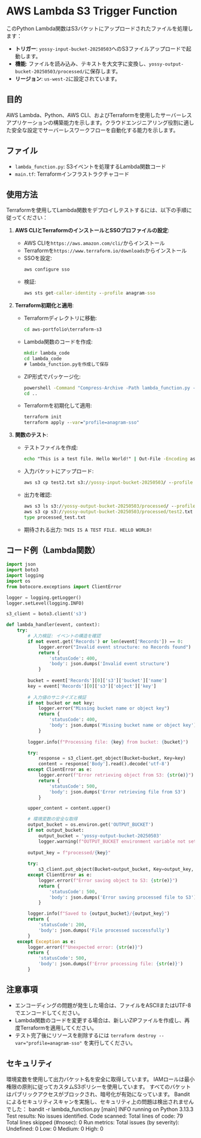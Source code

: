# AWS Lambda S3 Trigger Function

このPython Lambda関数はS3バケットにアップロードされたファイルを処理します：
- **トリガー**: `yossy-input-bucket-20250503`へのS3ファイルアップロードで起動します。
- **機能**: ファイルを読み込み、テキストを大文字に変換し、`yossy-output-bucket-20250503/processed/`に保存します。
- **リージョン**: `us-west-2`に設定されています。

## 目的
AWS Lambda、Python、AWS CLI、およびTerraformを使用したサーバーレスアプリケーションの構築能力を示します。クラウドエンジニアリング役割に適した安全な設定でサーバーレスワークフローを自動化する能力を示します。

## ファイル
- `lambda_function.py`: S3イベントを処理するLambda関数コード
- `main.tf`: Terraformインフラストラクチャコード

## 使用方法
Terraformを使用してLambda関数をデプロイしテストするには、以下の手順に従ってください：

1. **AWS CLIとTerraformのインストールとSSOプロファイルの設定**:
   - AWS CLIを`https://aws.amazon.com/cli/`からインストール
   - Terraformを`https://www.terraform.io/downloads`からインストール
   - SSOを設定:
     ```cmd
     aws configure sso
     ```
   - 検証:
     ```cmd
     aws sts get-caller-identity --profile anagram-sso
     ```

2. **Terraform初期化と適用**:
   - Terraformディレクトリに移動:
     ```cmd
     cd aws-portfolio\terraform-s3
     ```
   - Lambda関数のコードを作成:
     ```cmd
     mkdir lambda_code
     cd lambda_code
     # lambda_function.pyを作成して保存
     ```
   - ZIP形式でパッケージ化:
     ```cmd
     powershell -Command "Compress-Archive -Path lambda_function.py -DestinationPath ..\function.zip -Force"
     cd ..
     ```
   - Terraformを初期化して適用:
     ```cmd
     terraform init
     terraform apply --var="profile=anagram-sso"
     ```

3. **関数のテスト**:
   - テストファイルを作成:
     ```cmd
     echo "This is a test file. Hello World!" | Out-File -Encoding ascii test2.txt
     ```
   - 入力バケットにアップロード:
     ```cmd
     aws s3 cp test2.txt s3://yossy-input-bucket-20250503/ --profile anagram-sso
     ```
   - 出力を確認:
     ```cmd
     aws s3 ls s3://yossy-output-bucket-20250503/processed/ --profile anagram-sso
     aws s3 cp s3://yossy-output-bucket-20250503/processed/test2.txt processed_test.txt --profile anagram-sso
     type processed_test.txt
     ```
   - 期待される出力: `THIS IS A TEST FILE. HELLO WORLD!`

## コード例（Lambda関数）
```python
import json
import boto3
import logging
import os
from botocore.exceptions import ClientError

logger = logging.getLogger()
logger.setLevel(logging.INFO)

s3_client = boto3.client('s3')

def lambda_handler(event, context):
    try:
        # 入力検証: イベントの構造を確認
        if not event.get('Records') or len(event['Records']) == 0:
            logger.error("Invalid event structure: no Records found")
            return {
                'statusCode': 400,
                'body': json.dumps('Invalid event structure')
            }
            
        bucket = event['Records'][0]['s3']['bucket']['name']
        key = event['Records'][0]['s3']['object']['key']
        
        # 入力値のサニタイズと検証
        if not bucket or not key:
            logger.error("Missing bucket name or object key")
            return {
                'statusCode': 400,
                'body': json.dumps('Missing bucket name or object key')
            }
            
        logger.info(f"Processing file: {key} from bucket: {bucket}")

        try:
            response = s3_client.get_object(Bucket=bucket, Key=key)
            content = response['Body'].read().decode('utf-8')
        except ClientError as e:
            logger.error(f"Error retrieving object from S3: {str(e)}")
            return {
                'statusCode': 500,
                'body': json.dumps('Error retrieving file from S3')
            }

        upper_content = content.upper()

        # 環境変数の安全な取得
        output_bucket = os.environ.get('OUTPUT_BUCKET')
        if not output_bucket:
            output_bucket = 'yossy-output-bucket-20250503'
            logger.warning(f"OUTPUT_BUCKET environment variable not set, using default: {output_bucket}")
            
        output_key = f"processed/{key}"
        
        try:
            s3_client.put_object(Bucket=output_bucket, Key=output_key, Body=upper_content)
        except ClientError as e:
            logger.error(f"Error saving object to S3: {str(e)}")
            return {
                'statusCode': 500,
                'body': json.dumps('Error saving processed file to S3')
            }

        logger.info(f"Saved to {output_bucket}/{output_key}")
        return {
            'statusCode': 200,
            'body': json.dumps('File processed successfully')
        }
    except Exception as e:
        logger.error(f"Unexpected error: {str(e)}")
        return {
            'statusCode': 500,
            'body': json.dumps(f'Error processing file: {str(e)}')
        }
```

## 注意事項
- エンコーディングの問題が発生した場合は、ファイルをASCIIまたはUTF-8でエンコードしてください。
- Lambda関数のコードを変更する場合は、新しいZIPファイルを作成し、再度Terraformを適用してください。
- テスト完了後にリソースを削除するには `terraform destroy --var="profile=anagram-sso"` を実行してください。

## セキュリティ

環境変数を使用して出力バケット名を安全に取得しています。
IAMロールは最小権限の原則に従ってカスタムS3ポリシーを使用しています。
すべてのバケットはパブリックアクセスがブロックされ、暗号化が有効になっています。
Banditによるセキュリティスキャンを実施し、セキュリティ上の問題は検出されませんでした：
bandit -r lambda_function.py
[main]  INFO    running on Python 3.13.3
Test results:
        No issues identified.
Code scanned:
        Total lines of code: 79
        Total lines skipped (#nosec): 0
Run metrics:
        Total issues (by severity):
                Undefined: 0
                Low: 0
                Medium: 0
                High: 0

